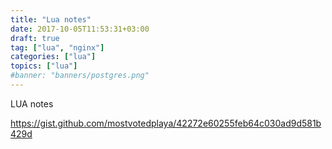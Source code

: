 ```yaml
---
title: "Lua notes"
date: 2017-10-05T11:53:31+03:00
draft: true
tag: ["lua", "nginx"]
categories: ["lua"]
topics: ["lua"]
#banner: "banners/postgres.png"
---
```


LUA notes

https://gist.github.com/mostvotedplaya/42272e60255feb64c030ad9d581b429d

